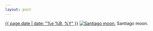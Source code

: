 ```yaml
---
layout: post
---
```


<p>
  <time><a href="/105">{{ page.date | date: "%e %B, %Y" }}</a></time>
  <a href="/105"><img src="{{ site.assets_url }}/105-640.jpg" srcset="{{ site.assets_url }}/105-1280.jpg 1280w, {{ site.assets_url }}/105-960.jpg 960w, {{ site.assets_url }}/105-640.jpg 640w, {{ site.assets_url }}/105-320.jpg 320w" sizes="(min-width: 700px) 50vw, calc(100vw - 2rem)" alt="Santiago moon." /></a>
  <span>Santiago moon.</span>
</p>
